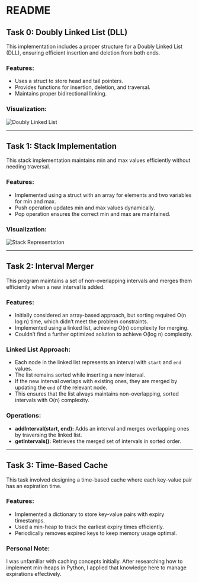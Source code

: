 # README

## Task 0: Doubly Linked List (DLL)

This implementation includes a proper structure for a Doubly Linked List (DLL), ensuring efficient insertion and deletion from both ends.

### Features:
- Uses a struct to store head and tail pointers.
- Provides functions for insertion, deletion, and traversal.
- Maintains proper bidirectional linking.

### Visualization:
![Doubly Linked List](https://upload.wikimedia.org/wikipedia/commons/5/5e/Doubly-linked-list.svg)

---

## Task 1: Stack Implementation

This stack implementation maintains min and max values efficiently without needing traversal.

### Features:
- Implemented using a struct with an array for elements and two variables for min and max.
- Push operation updates min and max values dynamically.
- Pop operation ensures the correct min and max are maintained.

### Visualization:
![Stack Representation](https://upload.wikimedia.org/wikipedia/commons/b/b4/Lifo_stack.png)

---

## Task 2: Interval Merger

This program maintains a set of non-overlapping intervals and merges them efficiently when a new interval is added.

### Features:
- Initially considered an array-based approach, but sorting required O(n log n) time, which didn’t meet the problem constraints.
- Implemented using a linked list, achieving O(n) complexity for merging.
- Couldn’t find a further optimized solution to achieve O(log n) complexity.

### Linked List Approach:
- Each node in the linked list represents an interval with `start` and `end` values.
- The list remains sorted while inserting a new interval.
- If the new interval overlaps with existing ones, they are merged by updating the `end` of the relevant node.
- This ensures that the list always maintains non-overlapping, sorted intervals with O(n) complexity.

### Operations:
- **addInterval(start, end):** Adds an interval and merges overlapping ones by traversing the linked list.
- **getIntervals():** Retrieves the merged set of intervals in sorted order.

---

## Task 3: Time-Based Cache

This task involved designing a time-based cache where each key-value pair has an expiration time.

### Features:
- Implemented a dictionary to store key-value pairs with expiry timestamps.
- Used a min-heap to track the earliest expiry times efficiently.
- Periodically removes expired keys to keep memory usage optimal.

### Personal Note:
I was unfamiliar with caching concepts initially. After researching how to implement min-heaps in Python, I applied that knowledge here to manage expirations effectively.

